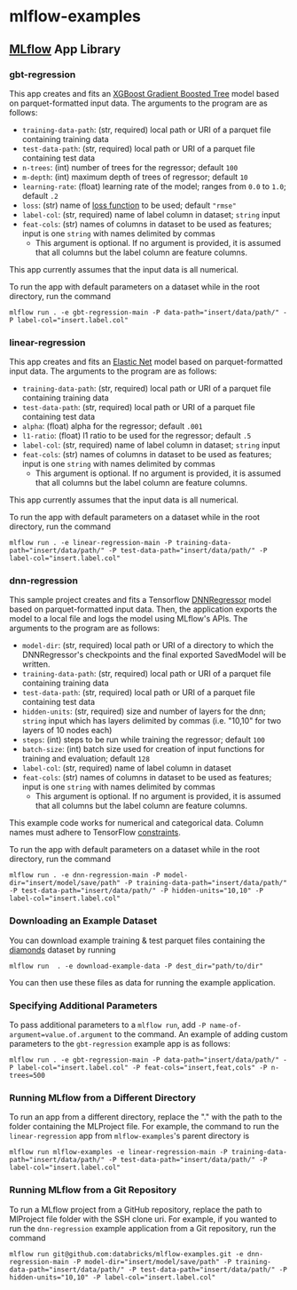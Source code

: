 # mlflow-examples
## [MLflow](http://mlflow.org) App Library
### gbt-regression
This app creates and fits an [XGBoost Gradient Boosted Tree](https://xgboost.readthedocs.io/en/latest/python/python_api.html#module-xgboost.sklearn) model based on parquet-formatted input data. The arguments to the program are as follows:
* `training-data-path`: (str, required) local path or URI of a parquet file containing training data
* `test-data-path`: (str, required) local path or URI of a parquet file containing test data
* `n-trees`: (int) number of trees for the regressor; default `100`
* `m-depth`: (int) maximum depth of trees of regressor; default `10`
* `learning-rate`: (float) learning rate of the model; ranges from `0.0` to `1.0`; default `.2`
* `loss`: (str) name of [loss function](https://github.com/dmlc/xgboost/blob/master/doc/parameter.md) to be used; default `"rmse"`
* `label-col`: (str, required) name of label column in dataset; `string` input
* `feat-cols`: (str) names of columns in dataset to be used as features; input is one `string` with names delimited by commas
	* This argument is optional. If no argument is provided, it is assumed that all columns but the label column are feature columns.

This app currently assumes that the input data is all numerical.

To run the app with default parameters on a dataset while in the root directory, run the command 
```
mlflow run . -e gbt-regression-main -P data-path="insert/data/path/" -P label-col="insert.label.col" 
```

### linear-regression

This app creates and fits an [Elastic Net](http://scikit-learn.org/stable/modules/generated/sklearn.linear_model.ElasticNet.html) model based on parquet-formatted input data. The arguments to the program are as follows:
* `training-data-path`: (str, required) local path or URI of a parquet file containing training data
* `test-data-path`: (str, required) local path or URI of a parquet file containing test data
* `alpha`: (float) alpha for the regressor; default `.001`
* `l1-ratio`: (float) l1 ratio to be used for the regressor; default `.5`
* `label-col`: (str, required) name of label column in dataset; `string` input
* `feat-cols`: (str) names of columns in dataset to be used as features; input is one `string` with names delimited by commas
    * This argument is optional. If no argument is provided, it is assumed that all columns but the label column are feature columns.

This app currently assumes that the input data is all numerical.

To run the app with default parameters on a dataset while in the root directory, run the command 
```
mlflow run . -e linear-regression-main -P training-data-path="insert/data/path/" -P test-data-path="insert/data/path/" -P label-col="insert.label.col"
```

### dnn-regression

This sample project creates and fits a Tensorflow [DNNRegressor](https://www.tensorflow.org/api_docs/python/tf/estimator/DNNRegressor) model based on parquet-formatted input data. Then, the application exports the model to a local file and logs the model using MLflow's APIs. The arguments to the program are as follows:
* `model-dir`: (str, required) local path or URI of a directory to which the DNNRegressor's checkpoints and the final exported SavedModel will be written.
* `training-data-path`: (str, required) local path or URI of a parquet file containing training data
* `test-data-path`: (str, required) local path or URI of a parquet file containing test data
* `hidden-units`: (str, required) size and number of layers for the dnn; `string` input which has layers delimited by commas (i.e. "10,10" for two layers of 10 nodes each)
* `steps`: (int) steps to be run while training the regressor; default `100`
* `batch-size`: (int) batch size used for creation of input functions for training and evaluation; default `128`
* `label-col`: (str, required) name of label column in dataset
* `feat-cols`: (str) names of columns in dataset to be used as features; input is one `string` with names delimited by commas
    * This argument is optional. If no argument is provided, it is assumed that all columns but the label column are feature columns.

This example code works for numerical and categorical data. Column names must adhere to TensorFlow [constraints](https://www.tensorflow.org/api_docs/python/tf/Operation#__init__).

To run the app with default parameters on a dataset while in the root directory, run the command 
```
mlflow run . -e dnn-regression-main -P model-dir="insert/model/save/path" -P training-data-path="insert/data/path/" -P test-data-path="insert/data/path/" -P hidden-units="10,10" -P label-col="insert.label.col"
```

### Downloading an Example Dataset

You can download example training & test parquet files containing the [diamonds](https://raw.githubusercontent.com/tidyverse/ggplot2/4c678917/data-raw/diamonds.csv) dataset by running 
```
mlflow run  . -e download-example-data -P dest_dir="path/to/dir"
```
You can then use these files as data for running the example application.

### Specifying Additional Parameters

To pass additional parameters to a `mlflow run`, add `-P name-of-argument=value.of.argument` to the command. An example of adding custom parameters to the `gbt-regression` example app is as follows: 
```
mlflow run . -e gbt-regression-main -P data-path="insert/data/path/" -P label-col="insert.label.col" -P feat-cols="insert,feat,cols" -P n-trees=500
```

### Running MLflow from a Different Directory

To run an app from a different directory, replace the "." with the path to the folder containing the MLProject file. For example, the command to run the `linear-regression` app from `mlflow-examples`'s parent directory is
```
mlflow run mlflow-examples -e linear-regression-main -P training-data-path="insert/data/path/" -P test-data-path="insert/data/path/" -P label-col="insert.label.col" 
```

### Running MLflow from a Git Repository

To run a MLflow project from a GitHub repository, replace the path to MlProject file folder with the SSH clone uri. For example, if you wanted to run the `dnn-regression` example application from a Git repository, run the command
```
mlflow run git@github.com:databricks/mlflow-examples.git -e dnn-regression-main -P model-dir="insert/model/save/path" -P training-data-path="insert/data/path/" -P test-data-path="insert/data/path/" -P hidden-units="10,10" -P label-col="insert.label.col"
```
